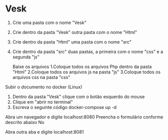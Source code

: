 # Vesk
1. Crie uma pasta com o nome "Vesk"
2. Crie dentro da pasta "Vesk" outra pasta com o nome "Html"
3. Crie dentro da pasta "Html" uma pasta com o nome "src"
4. Crie dentro da pasta "src" duas pastas, a primeira com o nome "css" e a segunda "js"

   Baixe os arquivos
   1.Coloque todos os arquivos Php dentro da pasta "Html"
   2.Coloque todos os arquivos js na pasta "js"
   3.Coloque todos os arquivos css na pasta "css"

Subir o documento no docker (Linux)
1. Dentro da pasta "Vesk" clique com o botão esquerdo do mouse
2. Clique em "abrir no terminal"
3. Escreva o seguinte código
   docker-compose up -d

Abra um navegador e digite 
localhost:8080
Preencha o formulário conforme descrito abaixo
 No 


Abra outra aba e digite
localhost:8081

   
   
